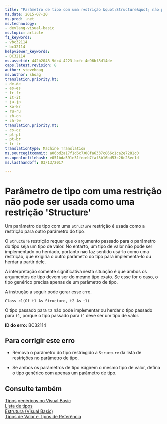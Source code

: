 ```yaml
---
title: "Parâmetro de tipo com uma restrição &quot;Structure&quot; não pode ser usado como uma restrição | Documentos do Microsoft"
ms.date: 2015-07-20
ms.prod: .net
ms.technology:
- devlang-visual-basic
ms.topic: article
f1_keywords:
- vbc32114
- bc32114
helpviewer_keywords:
- BC32114
ms.assetid: 442b2048-9dc4-4223-bcfc-4d96bf8d14de
caps.latest.revision: 8
author: stevehoag
ms.author: shoag
translation.priority.ht:
- de-de
- es-es
- fr-fr
- it-it
- ja-jp
- ko-kr
- ru-ru
- zh-cn
- zh-tw
translation.priority.mt:
- cs-cz
- pl-pl
- pt-br
- tr-tr
translationtype: Machine Translation
ms.sourcegitcommit: a06bd2a17f1d6c7308fa6337c866c1ca2e7281c0
ms.openlocfilehash: e051bda591e51feceb7faf3b16bd53c26c23ec1d
ms.lasthandoff: 03/13/2017

---
```

# <a name="type-parameter-with-a-39structure39-constraint-cannot-be-used-as-a-constraint"></a>Parâmetro de tipo com uma restrição não pode ser usada como uma restrição 'Structure'
Um parâmetro de tipo com uma `Structure` restrição é usada como a restrição para outro parâmetro do tipo.  
  
 O `Structure` restrição requer que o argumento passado para o parâmetro do tipo seja um tipo de valor. No entanto, um tipo de valor não pode ser implementado ou herdado, portanto não faz sentido usá-lo como uma restrição, que exigiria o outro parâmetro do tipo para implementá-lo ou herdar a partir dele.  
  
 A interpretação somente significativa nesta situação é que ambos os argumentos de tipo devem ser do mesmo tipo exato. Se esse for o caso, o tipo genérico precisa apenas de um parâmetro de tipo.  
  
 A instrução a seguir pode gerar esse erro.  
  
 `Class c1(Of t1 As Structure, t2 As t1)`  
  
 O tipo passado para `t2` não pode implementar ou herdar o tipo passado para `t1`, porque o tipo passado para `t1` deve ser um tipo de valor.  
  
 **ID do erro:** BC32114  
  
## <a name="to-correct-this-error"></a>Para corrigir este erro  
  
-   Remova o parâmetro do tipo restringido a `Structure` da lista de restrições no parâmetro de tipo.  
  
-   Se ambos os parâmetros de tipo exigirem o mesmo tipo de valor, defina o tipo genérico com apenas um parâmetro de tipo.  
  
## <a name="see-also"></a>Consulte também  
 [Tipos genéricos no Visual Basic](../../visual-basic/programming-guide/language-features/data-types/generic-types.md)   
 [Lista de tipos](../../visual-basic/language-reference/statements/type-list.md)   
 [Estrutura (Visual Basic)](http://msdn.microsoft.com/en-us/263ce115-ac36-4c05-8cb7-0e0eead5c6d0)   
 [Tipos de Valor e Tipos de Referência](../../visual-basic/programming-guide/language-features/data-types/value-types-and-reference-types.md)
